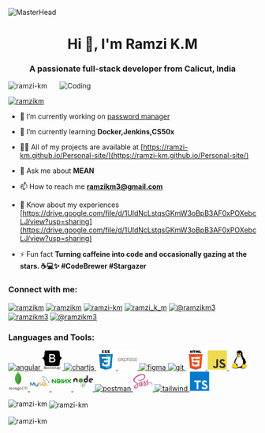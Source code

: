 ![MasterHead](https://user-images.githubusercontent.com/66934377/223913733-deb1d974-787d-43c4-b60d-eff538aa161e.gif)
<h1 align="center">Hi 👋, I'm Ramzi K.M</h1>
<h3 align="center">A passionate full-stack developer from Calicut, India</h3>
<img align="right" alt="Coding" width="400" src="https://i.pinimg.com/originals/81/17/8b/81178b47a8598f0c81c4799f2cdd4057.gif">


<p align="left"> <img src="https://komarev.com/ghpvc/?username=ramzi-km&label=Profile%20views&color=0e75b6&style=flat" alt="ramzi-km" /> </p>

<p align="left"> <a href="https://twitter.com/ramzikm" target="blank"><img src="https://img.shields.io/twitter/follow/ramzikm?logo=twitter&style=for-the-badge" alt="ramzikm" /></a> </p>

- 🔭 I’m currently working on [password manager](https://github.com/ramzi-km/Password-manager)

- 🌱 I’m currently learning **Docker,Jenkins,CS50x**

- 👨‍💻 All of my projects are available at [https://ramzi-km.github.io/Personal-site/](https://ramzi-km.github.io/Personal-site/)

- 💬 Ask me about **MEAN**

- 📫 How to reach me **ramzikm3@gmail.com**

- 📄 Know about my experiences [https://drive.google.com/file/d/1UldNcLstqsGKmW3oBpB3AF0xPOXebcLJ/view?usp=sharing](https://drive.google.com/file/d/1UldNcLstqsGKmW3oBpB3AF0xPOXebcLJ/view?usp=sharing)

- ⚡ Fun fact **Turning caffeine into code and occasionally gazing at the stars. ☕💻✨ #CodeBrewer #Stargazer**

<h3 align="left">Connect with me:</h3>
<p align="left">
<a href="https://dev.to/ramzikm" target="blank"><img align="center" src="https://raw.githubusercontent.com/rahuldkjain/github-profile-readme-generator/master/src/images/icons/Social/devto.svg" alt="ramzikm" height="30" width="40" /></a>
<a href="https://twitter.com/ramzikm" target="blank"><img align="center" src="https://raw.githubusercontent.com/rahuldkjain/github-profile-readme-generator/master/src/images/icons/Social/twitter.svg" alt="ramzikm" height="30" width="40" /></a>
<a href="https://linkedin.com/in/ramzi-km" target="blank"><img align="center" src="https://raw.githubusercontent.com/rahuldkjain/github-profile-readme-generator/master/src/images/icons/Social/linked-in-alt.svg" alt="ramzi-km" height="30" width="40" /></a>
<a href="https://instagram.com/ramzi_k_m" target="blank"><img align="center" src="https://raw.githubusercontent.com/rahuldkjain/github-profile-readme-generator/master/src/images/icons/Social/instagram.svg" alt="ramzi_k_m" height="30" width="40" /></a>
<a href="https://medium.com/@ramzikm3" target="blank"><img align="center" src="https://raw.githubusercontent.com/rahuldkjain/github-profile-readme-generator/master/src/images/icons/Social/medium.svg" alt="@ramzikm3" height="30" width="40" /></a>
<a href="https://www.leetcode.com/ramzikm3" target="blank"><img align="center" src="https://raw.githubusercontent.com/rahuldkjain/github-profile-readme-generator/master/src/images/icons/Social/leet-code.svg" alt="ramzikm3" height="30" width="40" /></a>
<a href="https://www.hackerearth.com/@ramzikm3" target="blank"><img align="center" src="https://raw.githubusercontent.com/rahuldkjain/github-profile-readme-generator/master/src/images/icons/Social/hackerearth.svg" alt="@ramzikm3" height="30" width="40" /></a>
</p>

<h3 align="left">Languages and Tools:</h3>
<p align="left"> <a href="https://angular.io" target="_blank" rel="noreferrer"> <img src="https://angular.io/assets/images/logos/angular/angular.svg" alt="angular" width="40" height="40"/> </a> <a href="https://getbootstrap.com" target="_blank" rel="noreferrer"> <img src="https://raw.githubusercontent.com/devicons/devicon/master/icons/bootstrap/bootstrap-plain-wordmark.svg" alt="bootstrap" width="40" height="40"/> </a> <a href="https://www.chartjs.org" target="_blank" rel="noreferrer"> <img src="https://www.chartjs.org/media/logo-title.svg" alt="chartjs" width="40" height="40"/> </a> <a href="https://www.w3schools.com/css/" target="_blank" rel="noreferrer"> <img src="https://raw.githubusercontent.com/devicons/devicon/master/icons/css3/css3-original-wordmark.svg" alt="css3" width="40" height="40"/> </a> <a href="https://expressjs.com" target="_blank" rel="noreferrer"> <img src="https://raw.githubusercontent.com/devicons/devicon/master/icons/express/express-original-wordmark.svg" alt="express" width="40" height="40"/> </a> <a href="https://www.figma.com/" target="_blank" rel="noreferrer"> <img src="https://www.vectorlogo.zone/logos/figma/figma-icon.svg" alt="figma" width="40" height="40"/> </a> <a href="https://git-scm.com/" target="_blank" rel="noreferrer"> <img src="https://www.vectorlogo.zone/logos/git-scm/git-scm-icon.svg" alt="git" width="40" height="40"/> </a> <a href="https://www.w3.org/html/" target="_blank" rel="noreferrer"> <img src="https://raw.githubusercontent.com/devicons/devicon/master/icons/html5/html5-original-wordmark.svg" alt="html5" width="40" height="40"/> </a> <a href="https://developer.mozilla.org/en-US/docs/Web/JavaScript" target="_blank" rel="noreferrer"> <img src="https://raw.githubusercontent.com/devicons/devicon/master/icons/javascript/javascript-original.svg" alt="javascript" width="40" height="40"/> </a> <a href="https://www.linux.org/" target="_blank" rel="noreferrer"> <img src="https://raw.githubusercontent.com/devicons/devicon/master/icons/linux/linux-original.svg" alt="linux" width="40" height="40"/> </a> <a href="https://www.mongodb.com/" target="_blank" rel="noreferrer"> <img src="https://raw.githubusercontent.com/devicons/devicon/master/icons/mongodb/mongodb-original-wordmark.svg" alt="mongodb" width="40" height="40"/> </a> <a href="https://www.mysql.com/" target="_blank" rel="noreferrer"> <img src="https://raw.githubusercontent.com/devicons/devicon/master/icons/mysql/mysql-original-wordmark.svg" alt="mysql" width="40" height="40"/> </a> <a href="https://www.nginx.com" target="_blank" rel="noreferrer"> <img src="https://raw.githubusercontent.com/devicons/devicon/master/icons/nginx/nginx-original.svg" alt="nginx" width="40" height="40"/> </a> <a href="https://nodejs.org" target="_blank" rel="noreferrer"> <img src="https://raw.githubusercontent.com/devicons/devicon/master/icons/nodejs/nodejs-original-wordmark.svg" alt="nodejs" width="40" height="40"/> </a> <a href="https://postman.com" target="_blank" rel="noreferrer"> <img src="https://www.vectorlogo.zone/logos/getpostman/getpostman-icon.svg" alt="postman" width="40" height="40"/> </a> <a href="https://sass-lang.com" target="_blank" rel="noreferrer"> <img src="https://raw.githubusercontent.com/devicons/devicon/master/icons/sass/sass-original.svg" alt="sass" width="40" height="40"/> </a> <a href="https://tailwindcss.com/" target="_blank" rel="noreferrer"> <img src="https://www.vectorlogo.zone/logos/tailwindcss/tailwindcss-icon.svg" alt="tailwind" width="40" height="40"/> </a> <a href="https://www.typescriptlang.org/" target="_blank" rel="noreferrer"> <img src="https://raw.githubusercontent.com/devicons/devicon/master/icons/typescript/typescript-original.svg" alt="typescript" width="40" height="40"/> </a> </p>

<p><img align="left" src="https://github-readme-stats.vercel.app/api/top-langs?username=ramzi-km&show_icons=true&locale=en&layout=compact" alt="ramzi-km" /></p>

<p>&nbsp;<img align="center" src="https://github-readme-stats.vercel.app/api?username=ramzi-km&show_icons=true&locale=en" alt="ramzi-km" /></p>

<p><img align="center" src="https://github-readme-streak-stats.herokuapp.com/?user=ramzi-km&" alt="ramzi-km" /></p>
